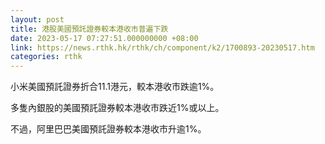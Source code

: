 ```yaml
---
layout: post
title: 港股美國預託證券較本港收市普遍下跌
date: 2023-05-17 07:27:51.000000000 +08:00
link: https://news.rthk.hk/rthk/ch/component/k2/1700893-20230517.htm
categories: rthk
---
```


小米美國預託證券折合11.1港元，較本港收市跌逾1%。

多隻內銀股的美國預託證券較本港收市跌近1%或以上。

不過，阿里巴巴美國預託證券較本港收市升逾1%。
